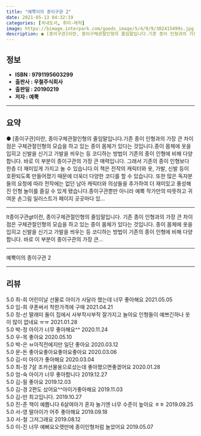 ```yaml
---
title: "예뿍이의 종이구관 2"
date: 2021-05-13 04:32:19
categories: [국내도서, 취미-레저]
image: https://bimage.interpark.com/goods_image/5/4/9/9/302415499s.jpg
description: ● [종이구관]이란, 종이구체관절인형의 줄임말입니다.기존 종이 인형과의 가장 큰 차이점은 구체관절인형의 모습을 하고 있는 종이 몸체가 있다는 것입니다.종이 몸체에 옷을 입히고 신발을 신기고 가발을 씌우는 등 코디하는 방법이 기존의 종이 인형에 비해 다양합니다. 바로 이 부분이 종이구관
---
```


## **정보**

- **ISBN : 9791195603299**
- **출판사 : 우철주식회사**
- **출판일 : 20190219**
- **저자 : 예뿍**

------



## **요약**

●  [종이구관]이란, 종이구체관절인형의 줄임말입니다.기존 종이 인형과의 가장 큰 차이점은 구체관절인형의 모습을 하고 있는 종이 몸체가 있다는 것입니다.종이 몸체에 옷을 입히고 신발을 신기고 가발을 씌우는 등 코디하는 방법이 기존의 종이 인형에 비해 다양합니다. 바로 이 부분이 종이구관의 가장 큰 매력입니다. 그래서 기존의 종이 인형보다 한층 더 재미있게 가지고 놀 수 있습니다.이 책은 전작의 캐릭터와 옷, 가발, 신발 등이 호환되도록 만들어졌기 때문에 더욱더 다양한 코디를 할 수 있습니다. 또한 많은 독자분들의 요청에 따라 전작에는 없던 남아 캐릭터와 의상들을 추가하여 더 재미있고 풍성해진 인형 놀이를 즐길 수 있게 됐습니다.종이구관뿐만 아니라 예뿍 작가만의 따뜻하고 귀여운 손그림 일러스트가 페이지 곳곳마다 있...

------

lt종이구관gt이란, 종이구체관절인형의 줄임말입니다.
기존 종이 인형과의 가장 큰 차이점은 구체관절인형의 모습을 하고 있는 종이 몸체가 있다는 것입니다.
종이 몸체에 옷을 입히고 신발을 신기고 가발을 씌우는 등 코디하는 방법이 기존의 종이 인형에 비해 다양합니다. 바로 이 부분이 종이구관의 가장 큰... 

------


예뿍이의 종이구관 2 

------


## **리뷰** 

5.0 최-희 어린이날 선물로 아이가 사달라 했는데 너무 좋아해요 2021.05.05 <br/>5.0 임-희 쿠폰써서 착한가격에 구매 2021.04.21 <br/>5.0 정-선 딸래미 둘이 집에서 사부작사부작 잘가지고 놀아요 인형들이 예쁘긴하나 옷이 많이 없네요 ㅠㅠ  2021.01.28 <br/>5.0 박-정 아이가 너무 좋아해요^^ 2020.11.24 <br/>5.0 우-목 좋아요 2020.05.10 <br/>5.0 박-은 ㅂ아직전에지만 일단 좋아요  2020.03.12 <br/>5.0 문-돈 좋아요좋아요좋아요좋아요 2020.03.06 <br/>5.0 김-미 아이가 좋아해요 2020.03.04 <br/>5.0 최-정 7살 조카선물용으로샀는데 좋아했으면좋겠어요 2020.01.28 <br/>5.0 엄-숙 아이가 너무 좋아합니다 2019.12.27 <br/>5.0 김-필 좋아요 2019.12.03 <br/>5.0 김-경 2편도 샀어요^^아이가좋아해요 2019.11.03 <br/>5.0 김-만 최고입니다. 2019.10.27 <br/>5.0 진-준 책이 예쁩니다 6살여아가 혼자 놀기엔 너무 수준이 높아요 ㅎㅎ 2019.09.25 <br/>5.0 서-영 딸아이가 어주 좋아해요  2019.09.18 <br/>3.0 서-철 그저그래요 2019.08.12 <br/>5.0 이-진 너무 예뻐요오랫만에 종이인형처럼 놀았어요 2019.05.07 <br/>